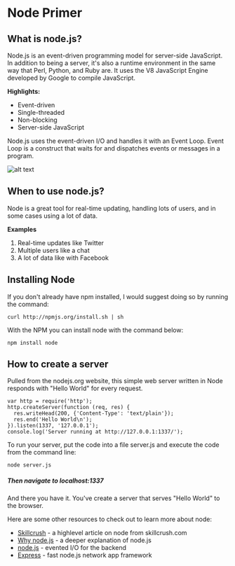 Node Primer
=========  

**What is node.js?**
--------------------
Node.js is an event-driven programming model for server-side JavaScript. In addition to being a server, it's also a runtime environment in the same way that Perl, Python, and Ruby are. It uses the V8 JavaScript Engine developed by Google to compile JavaScript. 
  

**Highlights:**

  - Event-driven
  - Single-threaded
  - Non-blocking
  - Server-side JavaScript
 
Node.js uses the event-driven I/O and handles it with an Event Loop. Event Loop is a construct that waits for and dispatches events or messages in a program.  

 

![alt text](https://lh4.googleusercontent.com/pwtI1uBbT5Gthva6sGtKu_L3Ih3w2oxt-LA28mEamjrz6dKl87NFKiTxgzlHfGhIuFF107PxLFeWMdc8z3dchWtpqpcaqE4D4nrcSx3UQmfEDmJTL_LzNKQVjg "Diagram of the Event Loop")

**When to use node.js?**  
------------------------
Node is a great tool for real-time updating, handling lots of users, and in some cases using a lot of data.

**Examples**
1. Real-time updates like Twitter
2. Multiple users like a chat 
3. A lot of data like with Facebook

Installing Node  
---------------
If you don't already have npm installed, I would suggest doing so by running the command:  

```
curl http://npmjs.org/install.sh | sh

```  

With the NPM you can install node with the command below:  
```
npm install node
```  

How to create a server
----------------------

Pulled from the nodejs.org website, this simple web server written in Node responds with "Hello World" for every request.

```
var http = require('http');
http.createServer(function (req, res) {
  res.writeHead(200, {'Content-Type': 'text/plain'});
  res.end('Hello World\n');
}).listen(1337, '127.0.0.1');
console.log('Server running at http://127.0.0.1:1337/');
```

To run your server, put the code into a file server.js and execute the code from the command line:  

```
node server.js
```

##### Then navigate to localhost:1337  

And there you have it. You've create a server that serves "Hello World" to the browser.



Here are some other resources to check out to learn more about node:

* [Skillcrush] - a highlevel article on node from skillcrush.com
* [Why node.js] - a deeper explanation of node.js
* [node.js] - evented I/O for the backend
* [Express] - fast node.js network app framework



[john gruber]:http://daringfireball.net/
[Skillcrush]:http://skillcrush.com/2012/07/16/node-js/
[1]:http://daringfireball.net/projects/markdown/
[marked]:https://github.com/chjj/marked
[Ace Editor]:http://ace.ajax.org
[node.js]:http://nodejs.org
[Why node.js]:https://www.udemy.com/blog/learn-node-js/
[keymaster.js]:https://github.com/madrobby/keymaster
[jQuery]:http://jquery.com
[express]:http://expressjs.com